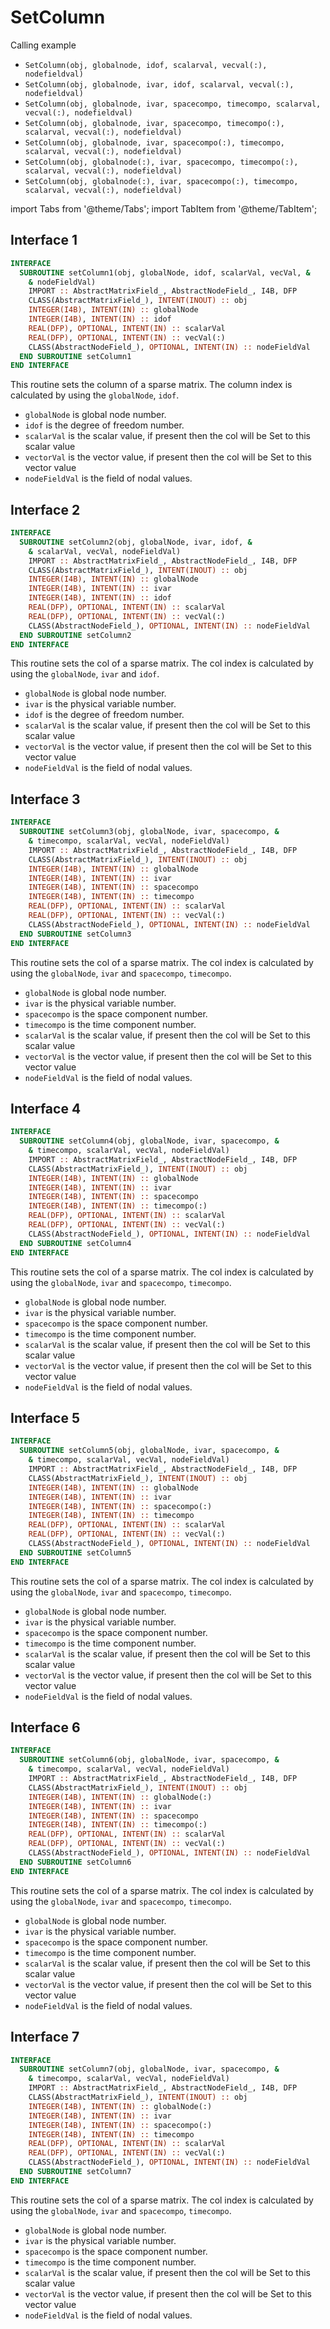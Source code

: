 # SetColumn

Calling example

- `SetColumn(obj, globalnode, idof, scalarval, vecval(:), nodefieldval)`
- `SetColumn(obj, globalnode, ivar, idof, scalarval, vecval(:), nodefieldval)`
- `SetColumn(obj, globalnode, ivar, spacecompo, timecompo, scalarval, vecval(:), nodefieldval)`
- `SetColumn(obj, globalnode, ivar, spacecompo, timecompo(:), scalarval, vecval(:), nodefieldval)`
- `SetColumn(obj, globalnode, ivar, spacecompo(:), timecompo, scalarval, vecval(:), nodefieldval)`
- `SetColumn(obj, globalnode(:), ivar, spacecompo, timecompo(:), scalarval, vecval(:), nodefieldval)`
- `SetColumn(obj, globalnode(:), ivar, spacecompo(:), timecompo, scalarval, vecval(:), nodefieldval)`

import Tabs from '@theme/Tabs';
import TabItem from '@theme/TabItem';

## Interface 1

<Tabs>
<TabItem value="interface" label="܀ See Interface" default>

```fortran
INTERFACE
  SUBROUTINE setColumn1(obj, globalNode, idof, scalarVal, vecVal, &
    & nodeFieldVal)
    IMPORT :: AbstractMatrixField_, AbstractNodeField_, I4B, DFP
    CLASS(AbstractMatrixField_), INTENT(INOUT) :: obj
    INTEGER(I4B), INTENT(IN) :: globalNode
    INTEGER(I4B), INTENT(IN) :: idof
    REAL(DFP), OPTIONAL, INTENT(IN) :: scalarVal
    REAL(DFP), OPTIONAL, INTENT(IN) :: vecVal(:)
    CLASS(AbstractNodeField_), OPTIONAL, INTENT(IN) :: nodeFieldVal
  END SUBROUTINE setColumn1
END INTERFACE
```

This routine sets the column of a sparse matrix. The column index is calculated by using the `globalNode`, `idof`.

- `globalNode` is global node number.
- `idof` is the degree of freedom number.
- `scalarVal` is the scalar value, if present then the col will be Set to
  this scalar value
- `vectorVal` is the vector value, if present then the col will be Set to
  this vector value
- `nodeFieldVal` is the field of nodal values.

</TabItem>

<TabItem value="close" label="↢" default>

</TabItem>
</Tabs>

## Interface 2

<Tabs>
<TabItem value="interface" label="܀ See Interface" default>

```fortran
INTERFACE
  SUBROUTINE setColumn2(obj, globalNode, ivar, idof, &
    & scalarVal, vecVal, nodeFieldVal)
    IMPORT :: AbstractMatrixField_, AbstractNodeField_, I4B, DFP
    CLASS(AbstractMatrixField_), INTENT(INOUT) :: obj
    INTEGER(I4B), INTENT(IN) :: globalNode
    INTEGER(I4B), INTENT(IN) :: ivar
    INTEGER(I4B), INTENT(IN) :: idof
    REAL(DFP), OPTIONAL, INTENT(IN) :: scalarVal
    REAL(DFP), OPTIONAL, INTENT(IN) :: vecVal(:)
    CLASS(AbstractNodeField_), OPTIONAL, INTENT(IN) :: nodeFieldVal
  END SUBROUTINE setColumn2
END INTERFACE
```

This routine sets the col of a sparse matrix. The col index is calculated by using the `globalNode`, `ivar` and `idof`.

- `globalNode` is global node number.
- `ivar` is the physical variable number.
- `idof` is the degree of freedom number.
- `scalarVal` is the scalar value, if present then the col will be Set to
  this scalar value
- `vectorVal` is the vector value, if present then the col will be Set to
  this vector value
- `nodeFieldVal` is the field of nodal values.

</TabItem>

<TabItem value="close" label="↢" default>

</TabItem>
</Tabs>

## Interface 3

<Tabs>
<TabItem value="interface" label="܀ See Interface" default>

```fortran
INTERFACE
  SUBROUTINE setColumn3(obj, globalNode, ivar, spacecompo, &
    & timecompo, scalarVal, vecVal, nodeFieldVal)
    IMPORT :: AbstractMatrixField_, AbstractNodeField_, I4B, DFP
    CLASS(AbstractMatrixField_), INTENT(INOUT) :: obj
    INTEGER(I4B), INTENT(IN) :: globalNode
    INTEGER(I4B), INTENT(IN) :: ivar
    INTEGER(I4B), INTENT(IN) :: spacecompo
    INTEGER(I4B), INTENT(IN) :: timecompo
    REAL(DFP), OPTIONAL, INTENT(IN) :: scalarVal
    REAL(DFP), OPTIONAL, INTENT(IN) :: vecVal(:)
    CLASS(AbstractNodeField_), OPTIONAL, INTENT(IN) :: nodeFieldVal
  END SUBROUTINE setColumn3
END INTERFACE
```

This routine sets the col of a sparse matrix. The col index is calculated by using the `globalNode`, `ivar` and `spacecompo`, `timecompo`.

- `globalNode` is global node number.
- `ivar` is the physical variable number.
- `spacecompo` is the space component number.
- `timecompo` is the time component number.
- `scalarVal` is the scalar value, if present then the col will be Set to
  this scalar value
- `vectorVal` is the vector value, if present then the col will be Set to
  this vector value
- `nodeFieldVal` is the field of nodal values.

</TabItem>

<TabItem value="close" label="↢" default>

</TabItem>
</Tabs>

## Interface 4

<Tabs>
<TabItem value="interface" label="܀ See Interface" default>

```fortran
INTERFACE
  SUBROUTINE setColumn4(obj, globalNode, ivar, spacecompo, &
    & timecompo, scalarVal, vecVal, nodeFieldVal)
    IMPORT :: AbstractMatrixField_, AbstractNodeField_, I4B, DFP
    CLASS(AbstractMatrixField_), INTENT(INOUT) :: obj
    INTEGER(I4B), INTENT(IN) :: globalNode
    INTEGER(I4B), INTENT(IN) :: ivar
    INTEGER(I4B), INTENT(IN) :: spacecompo
    INTEGER(I4B), INTENT(IN) :: timecompo(:)
    REAL(DFP), OPTIONAL, INTENT(IN) :: scalarVal
    REAL(DFP), OPTIONAL, INTENT(IN) :: vecVal(:)
    CLASS(AbstractNodeField_), OPTIONAL, INTENT(IN) :: nodeFieldVal
  END SUBROUTINE setColumn4
END INTERFACE
```

This routine sets the col of a sparse matrix. The col index is calculated by using the `globalNode`, `ivar` and `spacecompo`, `timecompo`.

- `globalNode` is global node number.
- `ivar` is the physical variable number.
- `spacecompo` is the space component number.
- `timecompo` is the time component number.
- `scalarVal` is the scalar value, if present then the col will be Set to
  this scalar value
- `vectorVal` is the vector value, if present then the col will be Set to
  this vector value
- `nodeFieldVal` is the field of nodal values.

</TabItem>

<TabItem value="close" label="↢" default>

</TabItem>
</Tabs>

## Interface 5

<Tabs>
<TabItem value="interface" label="܀ See Interface" default>

```fortran
INTERFACE
  SUBROUTINE setColumn5(obj, globalNode, ivar, spacecompo, &
    & timecompo, scalarVal, vecVal, nodeFieldVal)
    IMPORT :: AbstractMatrixField_, AbstractNodeField_, I4B, DFP
    CLASS(AbstractMatrixField_), INTENT(INOUT) :: obj
    INTEGER(I4B), INTENT(IN) :: globalNode
    INTEGER(I4B), INTENT(IN) :: ivar
    INTEGER(I4B), INTENT(IN) :: spacecompo(:)
    INTEGER(I4B), INTENT(IN) :: timecompo
    REAL(DFP), OPTIONAL, INTENT(IN) :: scalarVal
    REAL(DFP), OPTIONAL, INTENT(IN) :: vecVal(:)
    CLASS(AbstractNodeField_), OPTIONAL, INTENT(IN) :: nodeFieldVal
  END SUBROUTINE setColumn5
END INTERFACE
```

This routine sets the col of a sparse matrix. The col index is calculated by using the `globalNode`, `ivar` and `spacecompo`, `timecompo`.

- `globalNode` is global node number.
- `ivar` is the physical variable number.
- `spacecompo` is the space component number.
- `timecompo` is the time component number.
- `scalarVal` is the scalar value, if present then the col will be Set to
  this scalar value
- `vectorVal` is the vector value, if present then the col will be Set to
  this vector value
- `nodeFieldVal` is the field of nodal values.

</TabItem>

<TabItem value="close" label="↢" default>

</TabItem>
</Tabs>

## Interface 6

<Tabs>
<TabItem value="interface" label="܀ See Interface" default>

```fortran
INTERFACE
  SUBROUTINE setColumn6(obj, globalNode, ivar, spacecompo, &
    & timecompo, scalarVal, vecVal, nodeFieldVal)
    IMPORT :: AbstractMatrixField_, AbstractNodeField_, I4B, DFP
    CLASS(AbstractMatrixField_), INTENT(INOUT) :: obj
    INTEGER(I4B), INTENT(IN) :: globalNode(:)
    INTEGER(I4B), INTENT(IN) :: ivar
    INTEGER(I4B), INTENT(IN) :: spacecompo
    INTEGER(I4B), INTENT(IN) :: timecompo(:)
    REAL(DFP), OPTIONAL, INTENT(IN) :: scalarVal
    REAL(DFP), OPTIONAL, INTENT(IN) :: vecVal(:)
    CLASS(AbstractNodeField_), OPTIONAL, INTENT(IN) :: nodeFieldVal
  END SUBROUTINE setColumn6
END INTERFACE
```

This routine sets the col of a sparse matrix. The col index is calculated by using the `globalNode`, `ivar` and `spacecompo`, `timecompo`.

- `globalNode` is global node number.
- `ivar` is the physical variable number.
- `spacecompo` is the space component number.
- `timecompo` is the time component number.
- `scalarVal` is the scalar value, if present then the col will be Set to
  this scalar value
- `vectorVal` is the vector value, if present then the col will be Set to
  this vector value
- `nodeFieldVal` is the field of nodal values.

</TabItem>

<TabItem value="close" label="↢" default>

</TabItem>
</Tabs>

## Interface 7

<Tabs>
<TabItem value="interface" label="܀ See Interface" default>

```fortran
INTERFACE
  SUBROUTINE setColumn7(obj, globalNode, ivar, spacecompo, &
    & timecompo, scalarVal, vecVal, nodeFieldVal)
    IMPORT :: AbstractMatrixField_, AbstractNodeField_, I4B, DFP
    CLASS(AbstractMatrixField_), INTENT(INOUT) :: obj
    INTEGER(I4B), INTENT(IN) :: globalNode(:)
    INTEGER(I4B), INTENT(IN) :: ivar
    INTEGER(I4B), INTENT(IN) :: spacecompo(:)
    INTEGER(I4B), INTENT(IN) :: timecompo
    REAL(DFP), OPTIONAL, INTENT(IN) :: scalarVal
    REAL(DFP), OPTIONAL, INTENT(IN) :: vecVal(:)
    CLASS(AbstractNodeField_), OPTIONAL, INTENT(IN) :: nodeFieldVal
  END SUBROUTINE setColumn7
END INTERFACE
```

This routine sets the col of a sparse matrix. The col index is calculated by using the `globalNode`, `ivar` and `spacecompo`, `timecompo`.

- `globalNode` is global node number.
- `ivar` is the physical variable number.
- `spacecompo` is the space component number.
- `timecompo` is the time component number.
- `scalarVal` is the scalar value, if present then the col will be Set to
  this scalar value
- `vectorVal` is the vector value, if present then the col will be Set to
  this vector value
- `nodeFieldVal` is the field of nodal values.

</TabItem>

<TabItem value="close" label="↢" default>

</TabItem>
</Tabs>
